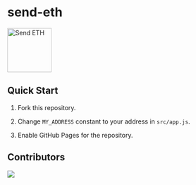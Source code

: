 # send-eth

<p><a href="https://memochou1993.github.io/send-eth/" target="_blank" rel="noopener noreferrer"><img width="100" src="https://img.shields.io/badge/send-ETH-blue" alt="Send ETH"></a></p>

## Quick Start

1. Fork this repository.

2. Change `MY_ADDRESS` constant to your address in `src/app.js`.

3. Enable GitHub Pages for the repository.

## Contributors

<a href="https://github.com/memochou1993/send-eth/graphs/contributors">
  <img src="https://contrib.rocks/image?repo=memochou1993/send-eth" />
</a>
